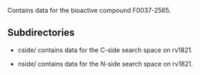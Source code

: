 Contains data for the bioactive compound F0037-2565.

## Subdirectories

- cside/ contains data for the C-side search space on rv1821.

- nside/ contains data for the N-side search space on rv1821.

